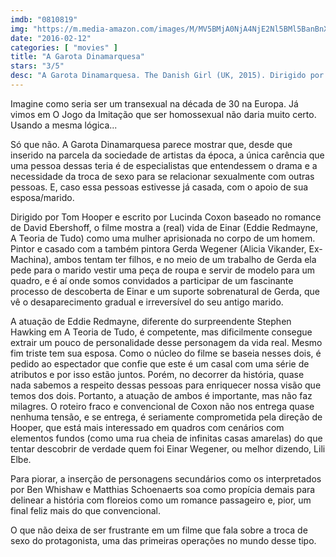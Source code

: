 ```yaml
---
imdb: "0810819"
img: "https://m.media-amazon.com/images/M/MV5BMjA0NjA4NjE2Nl5BMl5BanBnXkFtZTgwNzIxNTY2NjE@._V1_SY150_CR0,0,101,150_.jpg"
date: "2016-02-12"
categories: [ "movies" ]
title: "A Garota Dinamarquesa"
stars: "3/5"
desc: "A Garota Dinamarquesa. The Danish Girl (UK, 2015). Dirigido por Tom Hooper. Escrito por David Ebershoff, Lucinda Coxon. Com Alicia Vikander, Eddie Redmayne, Tusse Silberg, Adrian Schiller, Amber Heard, Emerald Fennell, Henry Pettigrew, Claus Bue, Peter Krag."
---
```

Imagine como seria ser um transexual na década de 30 na Europa. Já vimos em O Jogo da Imitação que ser homossexual não daria muito certo. Usando a mesma lógica...

Só que não. A Garota Dinamarquesa parece mostrar que, desde que inserido na parcela da sociedade de artistas da época, a única carência que uma pessoa dessas teria é de especialistas que entendessem o drama e a necessidade da troca de sexo para se relacionar sexualmente com outras pessoas. E, caso essa pessoas estivesse já casada, com o apoio de sua esposa/marido.

Dirigido por Tom Hooper e escrito por Lucinda Coxon baseado no romance de David Ebershoff, o filme mostra a (real) vida de Einar (Eddie Redmayne, A Teoria de Tudo) como uma mulher aprisionada no corpo de um homem. Pintor e casado com a também pintora Gerda Wegener (Alicia Vikander, Ex-Machina), ambos tentam ter filhos, e no meio de um trabalho de Gerda ela pede para o marido vestir uma peça de roupa e servir de modelo para um quadro, e é aí onde somos convidados a participar de um fascinante processo de descoberta de Einar e um suporte sobrenatural de Gerda, que vê o desaparecimento gradual e irreversível do seu antigo marido.

A atuação de Eddie Redmayne, diferente do surpreendente Stephen Hawking em A Teoria de Tudo, é competente, mas dificilmente consegue extrair um pouco de personalidade desse personagem da vida real. Mesmo fim triste tem sua esposa. Como o núcleo do filme se baseia nesses dois, é pedido ao espectador que confie que este é um casal com uma série de atributos e por isso estão juntos. Porém, no decorrer da história, quase nada sabemos a respeito dessas pessoas para enriquecer nossa visão que temos dos dois. Portanto, a atuação de ambos é importante, mas não faz milagres. O roteiro fraco e convencional de Coxon não nos entrega quase nenhuma tensão, e se entrega, é seriamente comprometida pela direção de Hooper, que está mais interessado em quadros com cenários com elementos fundos (como uma rua cheia de infinitas casas amarelas) do que tentar descobrir de verdade quem foi Einar Wegener, ou melhor dizendo, Lili Elbe.

Para piorar, a inserção de personagens secundários como os interpretados por Ben Whishaw e Matthias Schoenaerts soa como propícia demais para delinear a história com floreios como um romance passageiro e, pior, um final feliz mais do que convencional.

O que não deixa de ser frustrante em um filme que fala sobre a troca de sexo do protagonista, uma das primeiras operações no mundo desse tipo.
